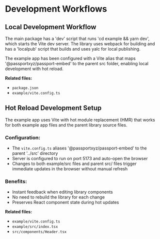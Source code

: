 # Development Workflows

## Local Development Workflow
The main package has a 'dev' script that runs 'cd example && yarn dev', which starts the Vite dev server. The library uses webpack for building and has a 'localpub' script that builds and uses yalc for local publishing.

The example app has been configured with a Vite alias that maps '@passportxyz/passport-embed' to the parent src folder, enabling local development with hot reload.

**Related files:**
- `package.json`
- `example/vite.config.ts`

## Hot Reload Development Setup
The example app uses Vite with hot module replacement (HMR) that works for both example app files and the parent library source files.

### Configuration:
- The `vite.config.ts` aliases '@passportxyz/passport-embed' to the parent '../src' directory
- Server is configured to run on port 5173 and auto-open the browser
- Changes to both example/src files and parent src/ files trigger immediate updates in the browser without manual refresh

### Benefits:
- Instant feedback when editing library components
- No need to rebuild the library for each change
- Preserves React component state during hot updates

**Related files:**
- `example/vite.config.ts`
- `example/src/index.tsx`
- `src/components/Header.tsx`